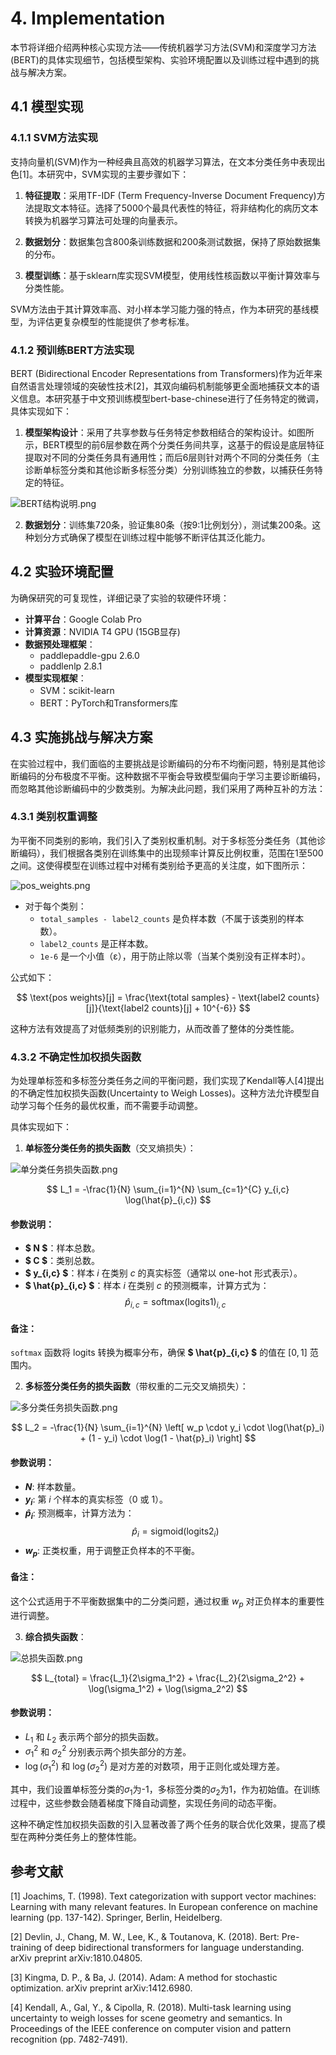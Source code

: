 # 4. Implementation

本节将详细介绍两种核心实现方法——传统机器学习方法(SVM)和深度学习方法(BERT)的具体实现细节，包括模型架构、实验环境配置以及训练过程中遇到的挑战与解决方案。

## 4.1 模型实现

### 4.1.1 SVM方法实现

支持向量机(SVM)作为一种经典且高效的机器学习算法，在文本分类任务中表现出色[1]。本研究中，SVM实现的主要步骤如下：

1. **特征提取**：采用TF-IDF (Term Frequency-Inverse Document Frequency)方法提取文本特征。选择了5000个最具代表性的特征，将非结构化的病历文本转换为机器学习算法可处理的向量表示。
   
2. **数据划分**：数据集包含800条训练数据和200条测试数据，保持了原始数据集的分布。

3. **模型训练**：基于sklearn库实现SVM模型，使用线性核函数以平衡计算效率与分类性能。

SVM方法由于其计算效率高、对小样本学习能力强的特点，作为本研究的基线模型，为评估更复杂模型的性能提供了参考标准。

### 4.1.2 预训练BERT方法实现

BERT (Bidirectional Encoder Representations from Transformers)作为近年来自然语言处理领域的突破性技术[2]，其双向编码机制能够更全面地捕获文本的语义信息。本研究基于中文预训练模型bert-base-chinese进行了任务特定的微调，具体实现如下：

1. **模型架构设计**：采用了共享参数与任务特定参数相结合的架构设计。如图所示，BERT模型的前6层参数在两个分类任务间共享，这基于的假设是底层特征提取对不同的分类任务具有通用性；而后6层则针对两个不同的分类任务（主诊断单标签分类和其他诊断多标签分类）分别训练独立的参数，以捕获任务特定的特征。

![BERT结构说明.png](BERT结构说明.png)

2. **数据划分**：训练集720条，验证集80条（按9:1比例划分），测试集200条。这种划分方式确保了模型在训练过程中能够不断评估其泛化能力。

## 4.2 实验环境配置

为确保研究的可复现性，详细记录了实验的软硬件环境：

- **计算平台**：Google Colab Pro
- **计算资源**：NVIDIA T4 GPU (15GB显存)
- **数据预处理框架**：
  - paddlepaddle-gpu 2.6.0
  - paddlenlp 2.8.1
- **模型实现框架**：
  - SVM：scikit-learn
  - BERT：PyTorch和Transformers库

## 4.3 实施挑战与解决方案

在实验过程中，我们面临的主要挑战是诊断编码的分布不均衡问题，特别是其他诊断编码的分布极度不平衡。这种数据不平衡会导致模型偏向于学习主要诊断编码，而忽略其他诊断编码中的少数类别。为解决此问题，我们采用了两种互补的方法：

### 4.3.1 类别权重调整

为平衡不同类别的影响，我们引入了类别权重机制。对于多标签分类任务（其他诊断编码），我们根据各类别在训练集中的出现频率计算反比例权重，范围在1至500之间。这使得模型在训练过程中对稀有类别给予更高的关注度，如下图所示：

![pos_weights.png](pos_weights.png)

- 对于每个类别：
  - `total_samples - label2_counts` 是负样本数（不属于该类别的样本数）。
  - `label2_counts` 是正样本数。
  - `1e-6` 是一个小值（ε），用于防止除以零（当某个类别没有正样本时）。

公式如下：

$$
\text{pos weights}[j] = \frac{\text{total samples} - \text{label2 counts}[j]}{\text{label2 counts}[j] + 10^{-6}}
$$


这种方法有效提高了对低频类别的识别能力，从而改善了整体的分类性能。

### 4.3.2 不确定性加权损失函数

为处理单标签和多标签分类任务之间的平衡问题，我们实现了Kendall等人[4]提出的不确定性加权损失函数(Uncertainty to Weigh Losses)。这种方法允许模型自动学习每个任务的最优权重，而不需要手动调整。

具体实现如下：

1. **单标签分类任务的损失函数**（交叉熵损失）：

![单分类任务损失函数.png](单分类任务损失函数.png)

$$
L_1 = -\frac{1}{N} \sum_{i=1}^{N} \sum_{c=1}^{C} y_{i,c} \log(\hat{p}_{i,c})
$$

#### 参数说明：
- **$ N $**：样本总数。
- **$ C $**：类别总数。
- **$ y_{i,c} $**：样本 $i$ 在类别 $c$ 的真实标签（通常以 one-hot 形式表示）。
- **$ \hat{p}_{i,c} $**：样本 $i$ 在类别 $c$ 的预测概率，计算方式为：
  $$
  \hat{p}_{i,c} = \text{softmax}(\text{logits1})_{i,c}
  $$

#### 备注：
`softmax` 函数将 logits 转换为概率分布，确保 **$ \hat{p}_{i,c} $** 的值在 $[0, 1]$ 范围内。


2. **多标签分类任务的损失函数**（带权重的二元交叉熵损失）：

![多分类任务损失函数.png](多分类任务损失函数.png)

$$
L_2 = -\frac{1}{N} \sum_{i=1}^{N} \left[ w_p \cdot y_i \cdot \log(\hat{p}_i) + (1 - y_i) \cdot \log(1 - \hat{p}_i) \right]
$$

#### 参数说明：
- **$N$**: 样本数量。
- **$y_i$**: 第 $i$ 个样本的真实标签（0 或 1）。
- **$\hat{p}_i$**: 预测概率，计算方法为：
  $$
  \hat{p}_i = \text{sigmoid}(\text{logits2}_i)
  $$
- **$w_p$**: 正类权重，用于调整正负样本的不平衡。

#### 备注：
这个公式适用于不平衡数据集中的二分类问题，通过权重 $w_p$ 对正负样本的重要性进行调整。


3. **综合损失函数**：

![总损失函数.png](总损失函数.png)

$$
L_{total} = \frac{L_1}{2\sigma_1^2} + \frac{L_2}{2\sigma_2^2} + \log(\sigma_1^2) + \log(\sigma_2^2)
$$

#### 参数说明：
- $L_1$ 和 $L_2$ 表示两个部分的损失函数。
- $\sigma_1^2$ 和 $\sigma_2^2$ 分别表示两个损失部分的方差。
- $\log(\sigma_1^2)$ 和 $\log(\sigma_2^2)$ 是对方差的对数项，用于正则化或处理方差。


其中，我们设置单标签分类的$\sigma_1$为-1，多标签分类的$\sigma_2$为1，作为初始值。在训练过程中，这些参数会随着梯度下降自动调整，实现任务间的动态平衡。

这种不确定性加权损失函数的引入显著改善了两个任务的联合优化效果，提高了模型在两种分类任务上的整体性能。

## 参考文献

[1] Joachims, T. (1998). Text categorization with support vector machines: Learning with many relevant features. In European conference on machine learning (pp. 137-142). Springer, Berlin, Heidelberg.

[2] Devlin, J., Chang, M. W., Lee, K., & Toutanova, K. (2018). Bert: Pre-training of deep bidirectional transformers for language understanding. arXiv preprint arXiv:1810.04805.

[3] Kingma, D. P., & Ba, J. (2014). Adam: A method for stochastic optimization. arXiv preprint arXiv:1412.6980.

[4] Kendall, A., Gal, Y., & Cipolla, R. (2018). Multi-task learning using uncertainty to weigh losses for scene geometry and semantics. In Proceedings of the IEEE conference on computer vision and pattern recognition (pp. 7482-7491).

